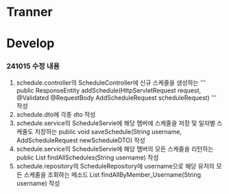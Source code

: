 # Tranner
# Develop 

### 241015 수정 내용
1. schedule.controller의 ScheduleController에 신규 스케줄을 생성하는
   '''
   public ResponseEntity<String> addSchedule(HttpServletRequest request,
                                              @Validated @RequestBody AddScheduleRequest scheduleRequest)
   '''
   작성
3. schedule.dto에 각종 dto 작성
4. schedule.service의 ScheduleServie에 해당 멤버에 스케줄을 저장 및 일자별 스케줄도 저장하는
   public void saveSchedule(String username, AddScheduleRequest newScheduleDTO)
   작성
5. schedule.service의 ScheduleServie에 해당 멤버의 모든 스케줄을 리턴하는
   public List<FindScheduleDTO> findAllSchedules(String username)
   작성
6. schedule.repository의 ScheduleRepository에 username으로 해당 유저의 모든 스케줄을 조회하는 메소드
   List<Schedule> findAllByMember_Username(String username)
   작성
